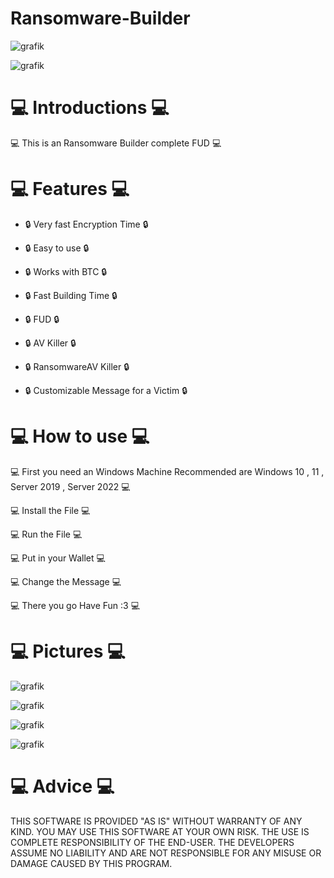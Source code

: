 # Ransomware-Builder
![grafik](https://github.com/JavaScripterv4/Ransomware-Builder/assets/146641581/45108ad8-f69f-4d81-9475-d08df20ada90)

![grafik](https://github.com/JavaScripterv4/Ransomware-Builder/assets/146641581/1b2ecc5a-9d80-4034-8bd6-dad5f3dd3115)

# 💻 Introductions 💻 

💻 This is an Ransomware Builder complete FUD 💻

# 💻 Features 💻

- 🔒 Very fast Encryption Time 🔒

- 🔒 Easy to use 🔒

- 🔒 Works with BTC 🔒

- 🔒 Fast Building Time 🔒

- 🔒 FUD 🔒

- 🔒 AV Killer 🔒

- 🔒 RansomwareAV Killer 🔒

- 🔒 Customizable Message for a Victim 🔒

# 💻 How to use 💻

💻 First you need an Windows Machine Recommended are Windows 10 , 11 , Server 2019 , Server 2022 💻

💻 Install the File 💻

💻 Run the File 💻

💻 Put in your Wallet 💻

💻 Change the Message 💻

💻 There you go Have Fun :3 💻

# 💻 Pictures 💻


![grafik](https://github.com/JavaScripterv4/Ransomware-Builder/assets/146641581/b225f138-80f7-4033-980f-e29997b92092)


![grafik](https://github.com/JavaScripterv4/Ransomware-Builder/assets/146641581/82d79c83-ff06-412e-a095-84ed0b6e51d1)


![grafik](https://github.com/JavaScripterv4/Ransomware-Builder/assets/146641581/1ca7235a-ea2b-4bc1-ae5e-6963185b9515)


![grafik](https://github.com/JavaScripterv4/Ransomware-Builder/assets/146641581/4ee15538-9802-4aca-9712-23544383cdf7)


# 💻 Advice 💻

THIS SOFTWARE IS PROVIDED "AS IS" WITHOUT WARRANTY OF ANY KIND. YOU MAY USE THIS SOFTWARE AT YOUR OWN RISK. THE USE IS COMPLETE RESPONSIBILITY OF THE END-USER. THE DEVELOPERS ASSUME NO LIABILITY AND ARE NOT RESPONSIBLE FOR ANY MISUSE OR DAMAGE CAUSED BY THIS PROGRAM.

